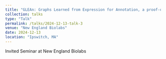 ```yaml
---
title: "GLEAn: Graphs Learned from Expression for Annotation, a proof-of -oncept study in staphylococci"
collection: talks
type: "Talk"
permalink: /talks/2024-12-13-talk-3
venue: "New England Biolabs"
date: 2024-12-13
location: "Ipswitch, MA"
---
```


Invited Seminar at New England Biolabs
